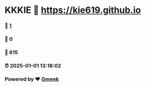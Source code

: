 # KKKIE :link: https://kie619.github.io 
### :page_facing_up: [1](https://kie619.github.io/tag.html) 
### :speech_balloon: 0 
### :hibiscus: 615 
### :alarm_clock: 2025-01-01 13:18:02 
### Powered by :heart: [Gmeek](https://github.com/Meekdai/Gmeek)
